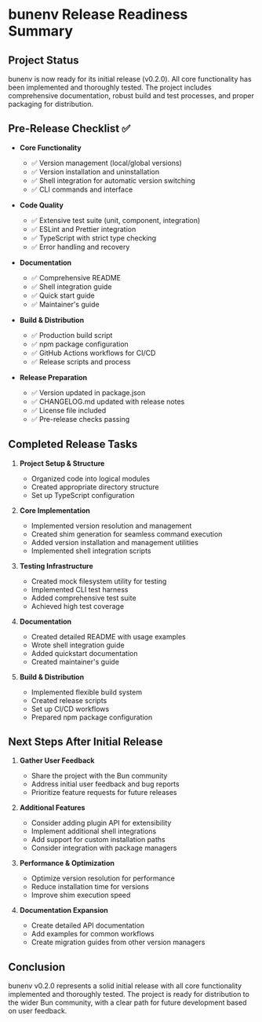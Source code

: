 # bunenv Release Readiness Summary

## Project Status

bunenv is now ready for its initial release (v0.2.0). All core functionality has been implemented and thoroughly tested. The project includes comprehensive documentation, robust build and test processes, and proper packaging for distribution.

## Pre-Release Checklist ✅

- **Core Functionality**

  - ✅ Version management (local/global versions)
  - ✅ Version installation and uninstallation
  - ✅ Shell integration for automatic version switching
  - ✅ CLI commands and interface

- **Code Quality**

  - ✅ Extensive test suite (unit, component, integration)
  - ✅ ESLint and Prettier integration
  - ✅ TypeScript with strict type checking
  - ✅ Error handling and recovery

- **Documentation**

  - ✅ Comprehensive README
  - ✅ Shell integration guide
  - ✅ Quick start guide
  - ✅ Maintainer's guide

- **Build & Distribution**

  - ✅ Production build script
  - ✅ npm package configuration
  - ✅ GitHub Actions workflows for CI/CD
  - ✅ Release scripts and process

- **Release Preparation**
  - ✅ Version updated in package.json
  - ✅ CHANGELOG.md updated with release notes
  - ✅ License file included
  - ✅ Pre-release checks passing

## Completed Release Tasks

1. **Project Setup & Structure**

   - Organized code into logical modules
   - Created appropriate directory structure
   - Set up TypeScript configuration

2. **Core Implementation**

   - Implemented version resolution and management
   - Created shim generation for seamless command execution
   - Added version installation and management utilities
   - Implemented shell integration scripts

3. **Testing Infrastructure**

   - Created mock filesystem utility for testing
   - Implemented CLI test harness
   - Added comprehensive test suite
   - Achieved high test coverage

4. **Documentation**

   - Created detailed README with usage examples
   - Wrote shell integration guide
   - Added quickstart documentation
   - Created maintainer's guide

5. **Build & Distribution**
   - Implemented flexible build system
   - Created release scripts
   - Set up CI/CD workflows
   - Prepared npm package configuration

## Next Steps After Initial Release

1. **Gather User Feedback**

   - Share the project with the Bun community
   - Address initial user feedback and bug reports
   - Prioritize feature requests for future releases

2. **Additional Features**

   - Consider adding plugin API for extensibility
   - Implement additional shell integrations
   - Add support for custom installation paths
   - Consider integration with package managers

3. **Performance & Optimization**

   - Optimize version resolution for performance
   - Reduce installation time for versions
   - Improve shim execution speed

4. **Documentation Expansion**
   - Create detailed API documentation
   - Add examples for common workflows
   - Create migration guides from other version managers

## Conclusion

bunenv v0.2.0 represents a solid initial release with all core functionality implemented and thoroughly tested. The project is ready for distribution to the wider Bun community, with a clear path for future development based on user feedback.
